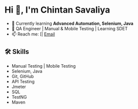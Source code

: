 # Hi 👋, I'm Chintan Savaliya

- 🌱 Currently learning **Advanced Automation, Selenium, Java**
- 💼 QA Engineer | Manual & Mobile Testing | Learning SDET
- 📫 Reach me: [| [Email](chintansavaliya58@gmail.com)

## 🛠️ Skills
- Manual Testing | Mobile Testing
- Selenium, Java
- Git, GitHub
- API Testing
- Jmeter
- SQL
- TestNG
- Maven
  


